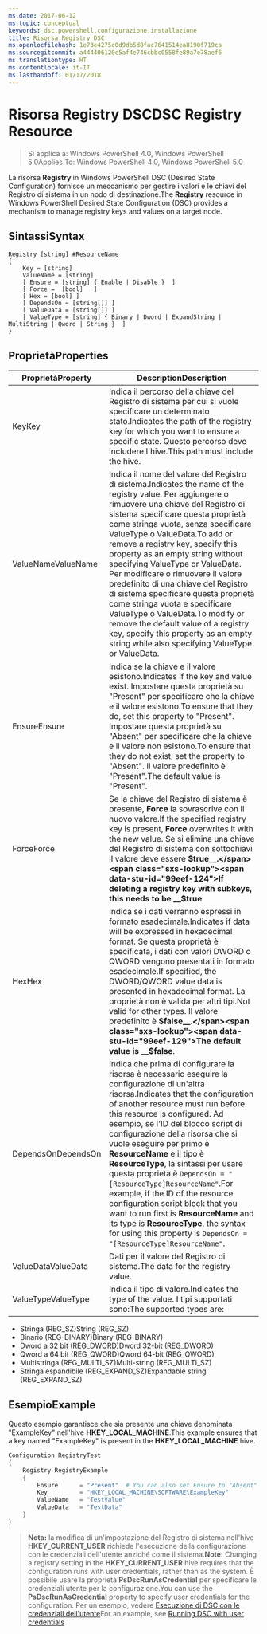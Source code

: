 ```yaml
---
ms.date: 2017-06-12
ms.topic: conceptual
keywords: dsc,powershell,configurazione,installazione
title: Risorsa Registry DSC
ms.openlocfilehash: 1e73e4275c0d9db5d8fac7641514ea8190f719ca
ms.sourcegitcommit: a444406120e5af4e746cbbc0558fe89a7e78aef6
ms.translationtype: HT
ms.contentlocale: it-IT
ms.lasthandoff: 01/17/2018
---
```

# <a name="dsc-registry-resource"></a><span data-ttu-id="99eef-103">Risorsa Registry DSC</span><span class="sxs-lookup"><span data-stu-id="99eef-103">DSC Registry Resource</span></span>

> <span data-ttu-id="99eef-104">Si applica a: Windows PowerShell 4.0, Windows PowerShell 5.0</span><span class="sxs-lookup"><span data-stu-id="99eef-104">Applies To: Windows PowerShell 4.0, Windows PowerShell 5.0</span></span>

<span data-ttu-id="99eef-105">La risorsa **Registry** in Windows PowerShell DSC (Desired State Configuration) fornisce un meccanismo per gestire i valori e le chiavi del Registro di sistema in un nodo di destinazione.</span><span class="sxs-lookup"><span data-stu-id="99eef-105">The **Registry** resource in Windows PowerShell Desired State Configuration (DSC) provides a mechanism to manage registry keys and values on a target node.</span></span>

## <a name="syntax"></a><span data-ttu-id="99eef-106">Sintassi</span><span class="sxs-lookup"><span data-stu-id="99eef-106">Syntax</span></span>

```
Registry [string] #ResourceName
{
    Key = [string]
    ValueName = [string]
    [ Ensure = [string] { Enable | Disable }  ]
    [ Force =  [bool]   ]
    [ Hex = [bool] ]
    [ DependsOn = [string[]] ]
    [ ValueData = [string[]] ]
    [ ValueType = [string] { Binary | Dword | ExpandString | MultiString | Qword | String }  ]
}
```

## <a name="properties"></a><span data-ttu-id="99eef-107">Proprietà</span><span class="sxs-lookup"><span data-stu-id="99eef-107">Properties</span></span>
|  <span data-ttu-id="99eef-108">Proprietà</span><span class="sxs-lookup"><span data-stu-id="99eef-108">Property</span></span>  |  <span data-ttu-id="99eef-109">Description</span><span class="sxs-lookup"><span data-stu-id="99eef-109">Description</span></span>   | 
|---|---| 
| <span data-ttu-id="99eef-110">Key</span><span class="sxs-lookup"><span data-stu-id="99eef-110">Key</span></span>| <span data-ttu-id="99eef-111">Indica il percorso della chiave del Registro di sistema per cui si vuole specificare un determinato stato.</span><span class="sxs-lookup"><span data-stu-id="99eef-111">Indicates the path of the registry key for which you want to ensure a specific state.</span></span> <span data-ttu-id="99eef-112">Questo percorso deve includere l'hive.</span><span class="sxs-lookup"><span data-stu-id="99eef-112">This path must include the hive.</span></span>| 
| <span data-ttu-id="99eef-113">ValueName</span><span class="sxs-lookup"><span data-stu-id="99eef-113">ValueName</span></span>| <span data-ttu-id="99eef-114">Indica il nome del valore del Registro di sistema.</span><span class="sxs-lookup"><span data-stu-id="99eef-114">Indicates the name of the registry value.</span></span> <span data-ttu-id="99eef-115">Per aggiungere o rimuovere una chiave del Registro di sistema specificare questa proprietà come stringa vuota, senza specificare ValueType o ValueData.</span><span class="sxs-lookup"><span data-stu-id="99eef-115">To add or remove a registry key, specify this property as an empty string without specifying ValueType or ValueData.</span></span> <span data-ttu-id="99eef-116">Per modificare o rimuovere il valore predefinito di una chiave del Registro di sistema specificare questa proprietà come stringa vuota e specificare ValueType o ValueData.</span><span class="sxs-lookup"><span data-stu-id="99eef-116">To modify or remove the default value of a registry key, specify this property as an empty string while also specifying ValueType or ValueData.</span></span>| 
| <span data-ttu-id="99eef-117">Ensure</span><span class="sxs-lookup"><span data-stu-id="99eef-117">Ensure</span></span>| <span data-ttu-id="99eef-118">Indica se la chiave e il valore esistono.</span><span class="sxs-lookup"><span data-stu-id="99eef-118">Indicates if the key and value exist.</span></span> <span data-ttu-id="99eef-119">Impostare questa proprietà su "Present" per specificare che la chiave e il valore esistono.</span><span class="sxs-lookup"><span data-stu-id="99eef-119">To ensure that they do, set this property to "Present".</span></span> <span data-ttu-id="99eef-120">Impostare questa proprietà su "Absent" per specificare che la chiave e il valore non esistono.</span><span class="sxs-lookup"><span data-stu-id="99eef-120">To ensure that they do not exist, set the property to "Absent".</span></span> <span data-ttu-id="99eef-121">Il valore predefinito è "Present".</span><span class="sxs-lookup"><span data-stu-id="99eef-121">The default value is "Present".</span></span>| 
| <span data-ttu-id="99eef-122">Force</span><span class="sxs-lookup"><span data-stu-id="99eef-122">Force</span></span>| <span data-ttu-id="99eef-123">Se la chiave del Registro di sistema è presente, __Force__ la sovrascrive con il nuovo valore.</span><span class="sxs-lookup"><span data-stu-id="99eef-123">If the specified registry key is present, __Force__ overwrites it with the new value.</span></span> <span data-ttu-id="99eef-124">Se si elimina una chiave del Registro di sistema con sottochiavi il valore deve essere __$true__.</span><span class="sxs-lookup"><span data-stu-id="99eef-124">If deleting a registry key with subkeys, this needs to be __$true__</span></span>| 
| <span data-ttu-id="99eef-125">Hex</span><span class="sxs-lookup"><span data-stu-id="99eef-125">Hex</span></span>| <span data-ttu-id="99eef-126">Indica se i dati verranno espressi in formato esadecimale.</span><span class="sxs-lookup"><span data-stu-id="99eef-126">Indicates if data will be expressed in hexadecimal format.</span></span> <span data-ttu-id="99eef-127">Se questa proprietà è specificata, i dati con valori DWORD o QWORD vengono presentati in formato esadecimale.</span><span class="sxs-lookup"><span data-stu-id="99eef-127">If specified, the DWORD/QWORD value data is presented in hexadecimal format.</span></span> <span data-ttu-id="99eef-128">La proprietà non è valida per altri tipi.</span><span class="sxs-lookup"><span data-stu-id="99eef-128">Not valid for other types.</span></span> <span data-ttu-id="99eef-129">Il valore predefinito è __$false__.</span><span class="sxs-lookup"><span data-stu-id="99eef-129">The default value is __$false__.</span></span>| 
| <span data-ttu-id="99eef-130">DependsOn</span><span class="sxs-lookup"><span data-stu-id="99eef-130">DependsOn</span></span>| <span data-ttu-id="99eef-131">Indica che prima di configurare la risorsa è necessario eseguire la configurazione di un'altra risorsa.</span><span class="sxs-lookup"><span data-stu-id="99eef-131">Indicates that the configuration of another resource must run before this resource is configured.</span></span> <span data-ttu-id="99eef-132">Ad esempio, se l'ID del blocco script di configurazione della risorsa che si vuole eseguire per primo è __ResourceName__ e il tipo è __ResourceType__, la sintassi per usare questa proprietà è `DependsOn = "[ResourceType]ResourceName"`.</span><span class="sxs-lookup"><span data-stu-id="99eef-132">For example, if the ID of the resource configuration script block that you want to run first is __ResourceName__ and its type is __ResourceType__, the syntax for using this property is `DependsOn = "[ResourceType]ResourceName"`.</span></span>| 
| <span data-ttu-id="99eef-133">ValueData</span><span class="sxs-lookup"><span data-stu-id="99eef-133">ValueData</span></span>| <span data-ttu-id="99eef-134">Dati per il valore del Registro di sistema.</span><span class="sxs-lookup"><span data-stu-id="99eef-134">The data for the registry value.</span></span>| 
| <span data-ttu-id="99eef-135">ValueType</span><span class="sxs-lookup"><span data-stu-id="99eef-135">ValueType</span></span>| <span data-ttu-id="99eef-136">Indica il tipo di valore.</span><span class="sxs-lookup"><span data-stu-id="99eef-136">Indicates the type of the value.</span></span> <span data-ttu-id="99eef-137">I tipi supportati sono:</span><span class="sxs-lookup"><span data-stu-id="99eef-137">The supported types are:</span></span> 
<ul><li><span data-ttu-id="99eef-138">Stringa (REG_SZ)</span><span class="sxs-lookup"><span data-stu-id="99eef-138">String (REG_SZ)</span></span></li>


<li><span data-ttu-id="99eef-139">Binario (REG-BINARY)</span><span class="sxs-lookup"><span data-stu-id="99eef-139">Binary (REG-BINARY)</span></span></li>


<li><span data-ttu-id="99eef-140">Dword a 32 bit (REG_DWORD)</span><span class="sxs-lookup"><span data-stu-id="99eef-140">Dword 32-bit (REG_DWORD)</span></span></li>


<li><span data-ttu-id="99eef-141">Qword a 64 bit (REG_QWORD)</span><span class="sxs-lookup"><span data-stu-id="99eef-141">Qword 64-bit (REG_QWORD)</span></span></li>


<li><span data-ttu-id="99eef-142">Multistringa (REG_MULTI_SZ)</span><span class="sxs-lookup"><span data-stu-id="99eef-142">Multi-string (REG_MULTI_SZ)</span></span></li>


<li><span data-ttu-id="99eef-143">Stringa espandibile (REG_EXPAND_SZ)</span><span class="sxs-lookup"><span data-stu-id="99eef-143">Expandable string (REG_EXPAND_SZ)</span></span></li></ul>

## <a name="example"></a><span data-ttu-id="99eef-144">Esempio</span><span class="sxs-lookup"><span data-stu-id="99eef-144">Example</span></span>
<span data-ttu-id="99eef-145">Questo esempio garantisce che sia presente una chiave denominata "ExampleKey" nell'hive **HKEY\_LOCAL\_MACHINE**.</span><span class="sxs-lookup"><span data-stu-id="99eef-145">This example ensures that a key named "ExampleKey" is present in the **HKEY\_LOCAL\_MACHINE** hive.</span></span>
```powershell
Configuration RegistryTest
{
    Registry RegistryExample
    {
        Ensure      = "Present"  # You can also set Ensure to "Absent"
        Key         = "HKEY_LOCAL_MACHINE\SOFTWARE\ExampleKey"
        ValueName   = "TestValue"
        ValueData   = "TestData"
    }
}
```

><span data-ttu-id="99eef-146">**Nota:** la modifica di un'impostazione del Registro di sistema nell'hive **HKEY\_CURRENT\_USER** richiede l'esecuzione della configurazione con le credenziali dell'utente anziché come il sistema.</span><span class="sxs-lookup"><span data-stu-id="99eef-146">**Note:** Changing a registry setting in the **HKEY\_CURRENT\_USER** hive requires that the configuration runs with user credentials, rather than as the system.</span></span>
><span data-ttu-id="99eef-147">È possibile usare la proprietà **PsDscRunAsCredential** per specificare le credenziali utente per la configurazione.</span><span class="sxs-lookup"><span data-stu-id="99eef-147">You can use the **PsDscRunAsCredential** property to specify user credentials for the configuration.</span></span> <span data-ttu-id="99eef-148">Per un esempio, vedere [Esecuzione di DSC con le credenziali dell'utente](runAsUser.md)</span><span class="sxs-lookup"><span data-stu-id="99eef-148">For an example, see [Running DSC with user credentials](runAsUser.md)</span></span>



